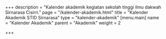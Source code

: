 +++
description = "Kalender akademik kegiatan sekolah tinggi ilmu dakwah Sirnarasa Cisirri."
page = "/kalender-akademik.html"
title = "Kalender Akademik STID Sirnarasa"
type = "kalender-akademik"
[menu.main]
name = "Kalender Akademik"
parent = "Akademik"
weight = 2

+++
